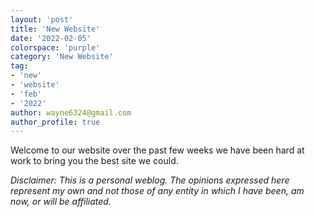 ```yaml
---
layout: 'post'
title: 'New Website'
date: '2022-02-05'
colorspace: 'purple'
category: 'New Website'
tag:
- 'new'
- 'website'
- 'feb'
- '2022'
author: wayne6324@gmail.com
author_profile: true
---
```


Welcome to our website over the past few weeks we have been hard at work to bring you the best site we could.

<!-- more -->

_Disclaimer: This is a personal weblog. The opinions expressed here represent my own and not those of any entity in which I have been, am now, or will be affiliated._
